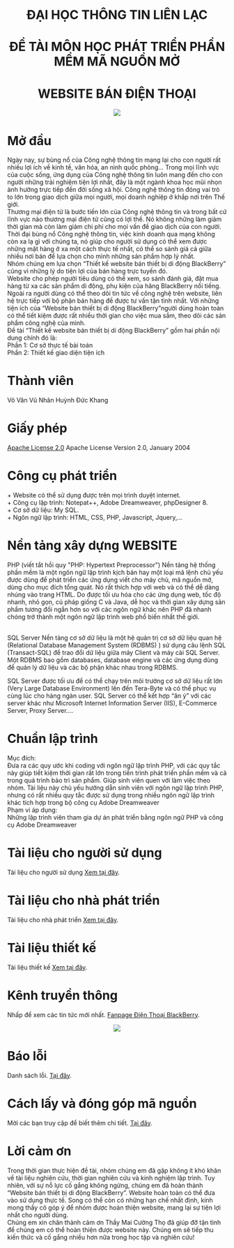 <html>
<head>
	<meta charset="utf-8">
</head>
<body>
        <h1>
	<center>ĐẠI HỌC THÔNG TIN LIÊN LẠC</center>
	</h1>
	<h1>
	<center>ĐỀ TÀI MÔN HỌC PHÁT TRIỂN PHẦN MỀM MÃ NGUỒN MỞ</center>
	</h1>
	<h1>
	<center>WEBSITE BÁN ĐIỆN THOẠI</center>
	</h1>
	<p><center><img src="https://uphinhnhanh.com/images/2017/07/15/111.png"></center></p>
	<!--  -->
	<h1>Mở đầu</h1>
	<p>
		Ngày nay, sự bùng nổ của Công nghệ thông tin mạng lại cho con người rất nhiều lợi ích về kinh tế, văn hóa, an nình quốc phòng… Trong mọi lĩnh vực của cuộc sống, ứng dụng của Công nghệ thông tin luôn mang đến cho con người những trải nghiệm tiện lợi nhất, đây là một ngành khoa học mũi nhọn ảnh hưởng trực tiếp đến đời sống xã hội. Công nghệ thông tin đóng vai trò to lớn trong giao dịch giữa mọi người, mọi doanh nghiệp ở khắp nơi trên Thế giới.<br />
Thương mại điện tử là bước tiến lớn của Công nghệ thông tin và trong bất cứ lĩnh vực nào thương mại điện tử cũng có lợi thế. Nó không những làm giảm thời gian mà còn làm giảm chi phí cho mọi vấn đề giao dịch của con người. Thời đại bùng nổ Công nghệ thông tin, việc kinh doanh qua mạng không còn xa lạ gì với chúng ta, nó giúp cho người sử dụng có thể xem được những mặt hàng ở xa một cách thực tế nhất, có thể so sánh giá cả giữa nhiều nơi bán để lựa chọn cho mình những sản phẩm hợp lý nhất.<br />
Nhóm chúng em lựa chọn “Thiết kế website bán thiết bị di động BlackBerry” cũng vì những lý do tiện lợi của bán hàng trực tuyến đó.<br /> Website cho phép người tiêu dùng có thể xem, so sánh đánh giá, đặt mua hàng từ xa các sản phẩm di động, phụ kiện của hãng BlackBerry nổi tiếng. Ngoài ra người dùng có thể theo dõi tin tức về công nghệ trên website, liên hệ trực tiếp với bộ phận bán hàng đề được tư vấn tận tình nhất. Với những tiện ích của “Website bán thiết bị di động BlackBerry”người dùng hoàn toàn có thể tiết kiệm được rất nhiều thời gian cho việc mua sắm, theo dõi các sản phẩm công nghệ của mình.<br />
Đề tài “Thiết kế website bán thiết bị di động BlackBerry” gồm hai phần nội dung chính đó là:<br />
Phần 1: Cơ sở thực tế bài toán<br />
Phần 2: Thiết kế giao diện tiện ích<br />
      </p>
      <!--  -->
      <h1>Thành viên</h1>
<p>
Võ Văn Vũ Nhân
Huỳnh Đức Khang
</p>
	<h1>Giấy phép</h1>
	<p>
		<a href="https://github.com/GROUPBAOCAO4305/WEB-BAN-DIEN-THOAI/blob/master/LICENSE">Apache License 2.0</a> Apache License Version 2.0, January 2004
	</p>
	<h1>Công cụ phát triển</h1>
	<p>
	+ Website có thể sử dụng được trên mọi trình duyệt internet.<br />
	+ Công cụ lập trình: Notepat++, Adobe Dreamweaver, phpDesigner 8.<br />
	+ Cơ sở dữ liệu: My SQL.<br />
	+ Ngôn ngữ lập trình: HTML, CSS, PHP, Javascript, Jquery,…<br />
	</p>
	<h1>Nền tảng xây dựng WEBSITE</h1>
	<p>
	PHP (viết tắt hồi quy "PHP: Hypertext Preprocessor") Nền tảng hệ thống phần mềm là một ngôn ngữ lập trình kịch bản hay một loại mã lệnh chủ yếu được dùng để phát triển các ứng dụng viết cho máy chủ, mã nguồn mở, dùng cho mục đích tổng quát. Nó rất thích hợp với web và có thể dễ dàng nhúng vào trang HTML. Do được tối ưu hóa cho các ứng dụng web, tốc độ nhanh, nhỏ gọn, cú pháp giống C và Java, dễ học và thời gian xây dựng sản phẩm tương đối ngắn hơn so với các ngôn ngữ khác nên PHP đã nhanh chóng trở thành một ngôn ngữ lập trình web phổ biến nhất thế giới.<br />
	<br />
	
SQL Server Nền tảng cơ sở dữ liệu là một hệ quản trị cơ sở dữ liệu quan hệ (Relational Database Management System (RDBMS) ) sử dụng câu lệnh SQL (Transact-SQL) để trao đổi dữ liệu giữa máy Client và máy cài SQL Server. Một RDBMS bao gồm databases, database engine và các ứng dụng dùng để quản lý dữ liệu và các bộ phận khác nhau trong RDBMS.<br />

SQL Server được tối ưu để có thể chạy trên môi trường cơ sở dữ liệu rất lớn (Very Large Database Environment) lên đến Tera-Byte và có thể phục vụ cùng lúc cho hàng ngàn user. SQL Server có thể kết hợp “ăn ý” với các server khác như Microsoft Internet Information Server (IIS), E-Commerce Server, Proxy Server….<br />
</p>
<h1>Chuẩn lập trình</h1>
<p>
Mục đích:<br />
Đưa ra các quy ước khi coding với ngôn ngữ lập trình PHP, với các quy tắc này giúp tiết kiệm thời gian rất lớn trong tiến trình phát triển phần mềm và cả trong quá trình bảo trì sản phẩm. Giúp sinh viên quen với làm việc theo nhóm. Tài liệu này chủ yếu hướng dẫn sinh viên với ngôn ngữ lập trình PHP, nhưng có rất nhiều quy tắc được sử dụng trong nhiều ngôn ngữ lập trình khác tích hợp trong bộ công cụ Adobe Dreamweaver<br />
Phạm vi áp dụng:<br />
Những lập trình viên tham gia dự án phát triển bằng ngôn ngữ PHP và công cụ Adobe Dreamweaver<br />
</p>

<h1>Tài liệu cho người sử dụng</h1>
<p>
Tài liệu cho người sử dụng <a href="https://github.com/GROUPBAOCAO4305/WEB-BAN-DIEN-THOAI/blob/master/T%C3%A0i%20li%E1%BB%87u%20cho%20ng%C6%B0%E1%BB%9Di%20s%E1%BB%AD%20d%E1%BB%A5ng.md" target="_blank">Xem tại đây</a>. 
</p>
<h1>Tài liệu cho nhà phát triển</h1>
<p>
Tài liệu cho nhà phát triển <a href="https://github.com/GROUPBAOCAO4305/WEB-BAN-DIEN-THOAI/blob/master/T%C3%A0i%20li%E1%BB%87u%20cho%20nh%C3%A0%20ph%C3%A1t%20tri%E1%BB%83n.md" target="_blank">Xem tại đây</a>.
</p>
<h1>Tài liệu thiết kế</h1>
<p>
Tài liệu thiết kế <a href="https://github.com/GROUPBAOCAO4305/WEB-BAN-DIEN-THOAI/blob/master/T%C3%A0i%20li%E1%BB%87u%20thi%E1%BA%BFt%20k%E1%BA%BF.md" target="_blank">Xem tại đây</a>.
</p>
<h1>Kênh truyền thông</h1>
Nhấp để xem các tin tức mới nhất. <a href="https://www.facebook.com/%C4%90I%E1%BB%86N-THO%E1%BA%A0I-Blackberry-216992638825141/" target="_blank">Fanpage Điện Thoại BlackBerry</a>.
<p><center><img src="https://uphinhnhanh.com/images/2017/07/16/1.png"></center></p>
<h1>Báo lỗi</h1>
<p>
Danh sách lỗi. <a href="https://github.com/GROUPBAOCAO4305/WEB-BAN-DIEN-THOAI/issues" target="_blank">Tại đây</a>.
</p>
<h1>Cách lấy và đóng góp mã nguồn</h1>
<p>
Mời các bạn truy cập để biết thêm chi tiết. <a href="https://github.com/GROUPBAOCAO4305" target="_blank">Tại đây</a>.
</p>
<h1>Lời cảm ơn</h1>
<p>
Trong thời gian thực hiện đề tài, nhóm chúng em đã gặp không ít khó khăn về tài liệu nghiên cứu, thời gian nghiên cứu và kinh nghiệm lập trình. Tuy nhiên, với sự nỗ lực cố gắng không ngừng, chúng em đã hoàn thành “Website bán thiết bị di động BlackBerry”. Website hoàn toàn có thể đưa vào sử dụng thực tế. Song có thể còn có những hạn chế nhất định, kính mong thầy cô góp ý để nhóm được hoàn thiện website, mang lại sự tiện lợi nhất cho người dùng.<br />
	Chúng em xin chân thành cảm ơn Thầy Mai Cường Thọ đã giúp đỡ tận tình để chúng em có thể hoàn thiện được website này. Chúng em sẽ tiếp thu kiến thức và cố gắng nhiều hơn nữa trong học tập và nghiên cứu!<br />

</p>
  </body>
</html>





